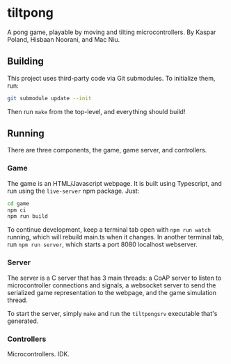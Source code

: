 # tiltpong

A pong game, playable by moving and tilting microcontrollers. By Kaspar Poland,
Hisbaan Noorani, and Mac Niu.

## Building

This project uses third-party code via Git submodules. To initialize them, run:

```sh
git submodule update --init
```

Then run `make` from the top-level, and everything should build!

## Running

There are three components, the game, game server, and controllers.

### Game

The game is an HTML/Javascript webpage. It is built using Typescript, and run
using the `live-server` npm package. Just:

```bash
cd game
npm ci
npm run build
```

To continue development, keep a terminal tab open with `npm run watch` running,
which will rebuild main.ts when it changes. In another terminal tab, run
`npm run server`, which starts a port 8080 localhost webserver.

### Server

The server is a C server that has 3 main threads: a CoAP server to listen to
microcontroller connections and signals, a websocket server to send the
serialized game representation to the webpage, and the game simulation thread.

To start the server, simply `make` and run the `tiltpongsrv` executable that's
generated.

### Controllers

Microcontrollers. IDK.
